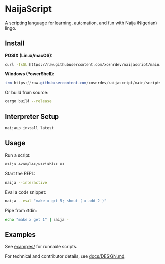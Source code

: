# NaijaScript

A scripting language for learning, automation, and fun with Naija (Nigerian) lingo.

## Install

**POSIX (Linux/macOS):**

```sh
curl -fsSL https://raw.githubusercontent.com/xosnrdev/naijascript/main/scripts/install.sh | sh
```

**Windows (PowerShell):**

```powershell
irm https://raw.githubusercontent.com/xosnrdev/naijascript/main/scripts/install.ps1 | iex
```

Or build from source:

```sh
cargo build --release
```

## Interpreter Setup

```sh
naijaup install latest
```

## Usage

Run a script:

```sh
naija examples/variables.ns
```

Start the REPL:

```sh
naija --interactive
```

Eval a code snippet:

```sh
naija --eval "make x get 5; shout ( x add 2 )"
```

Pipe from stdin:

```sh
echo "make x get 1" | naija -
```

## Examples

See [examples/](./examples) for runnable scripts.

For technical and contributor details, see [docs/DESIGN.md](./docs/DESIGN.md).
